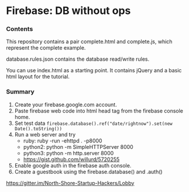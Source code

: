 # Firebase: DB without ops

### Contents

This repository contains a pair complete.html and complete.js, which represent the complete example.

database.rules.json contains the database read/write rules. 

You can use index.html as a starting point. It contains jQuery and a basic html layout for the tutorial.

### Summary

1. Create your firebase.google.com account.
2. Paste firebase web code into html head tag from the firebase console home.
3. Set test data `firebase.database().ref("date/rightnow").set(new Date().toString())`
4. Run a web server and try
    - ruby: ruby -run -ehttpd . -p8000
    - python2: python -m SimpleHTTPServer 8000
    - python3: python -m http.server 8000
    - https://gist.github.com/willurd/5720255
4. Enable google auth in the firebase auth console.
5. Create a guestbook using the firebase.database() and .auth()

https://gitter.im/North-Shore-Startup-Hackers/Lobby
